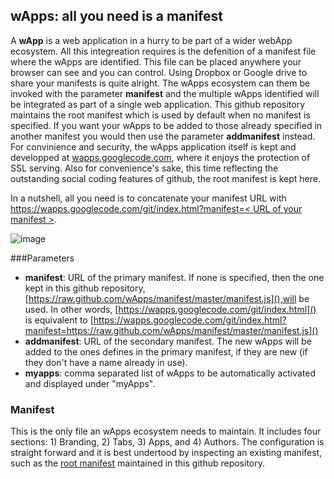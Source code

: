 wApps: all you need is a manifest
----
A **wApp** is a web application in a hurry to be part of a wider webApp ecosystem. All this integreation requires is the defenition of a manifest file where the wApps are identified. This file can be placed anywhere your browser can see and you can control. Using Dropbox or Google drive to share your manifests is quite alright. The wApps ecosystem can them be invoked with the parameter **manifest** and the multiple wApps identified will be integrated as part of a single web application. This github repository maintains the root manifest which is used by default when no manifest is specified. If you want your wApps to be added to those already specified in another manifest you would then use the parameter **addmanifest** instead. For convinience and security, the wApps application itself is kept and developped at [wapps.googlecode.com](http://wapps.googlecode.com), where it enjoys the protection of SSL serving. Also for convenience's sake, this time reflecting the outstanding social coding features of github, the root manifest is kept here.

In a nutshell, all you need is to concatenate your manifest URL with 
[https://wapps.googlecode.com/git/index.html?manifest=< URL of your manifest >](https://wapps.googlecode.com/git/index.html).

![image](http://wapps.googlecode.com/git/ScreenShot.png)

###Parameters
* **manifest**: URL of the primary manifest. If none is specified, then the one kept in this github repository,[https://raw.github.com/wApps/manifest/master/manifest.js](),will be used. In other words, [https://wapps.googlecode.com/git/index.html]() is equivalent to [https://wapps.googlecode.com/git/index.html?manifest=https://raw.github.com/wApps/manifest/master/manifest.js]()
* **addmanifest**: URL of the secondary manifest. The new wApps will be added to the ones defines in the primary manifest, if they are new (if they don't have a name already in use).
* **myapps**: comma separated list of wApps to be automatically activated and displayed under "myApps".

### Manifest
This is the only file an wApps ecosystem needs to maintain. It includes four sections: 1) Branding, 2) Tabs, 3) Apps, and 4) Authors. The configuration is straight forward and it is best undertood by inspecting an existing manifest, such as the [root manifest](https://github.com/wApps/manifest/blob/master/manifest.js) maintained in this github repository.
